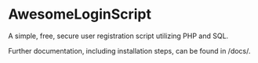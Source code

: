 AwesomeLoginScript
==================

A simple, free, secure user registration script utilizing PHP and SQL.

Further documentation, including installation steps, can be found in /docs/.
